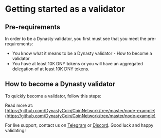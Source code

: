 # Getting started as a validator

## Pre-requirements

In order to be a Dynasty validator, you first must see that you meet the pre-requirements:

* You know what it means to be a Dynasty validator - How to become a validator
* You have at least 10K DNY tokens or you will have an aggregated delegation of at least 10K DNY tokens.

## How to become a Dynasty validator

To quickly become a validator, follow this steps:

Read more at: [https://github.com/DynastyCoin/CoinNetwork/tree/master/node-example](https://github.com/DynastyCoin/CoinNetwork/tree/master/node-example)

For live support, contact us on [Telegram](https://t.me/DYNASTY\_COIN) or [Discord](https://discord.gg/g9mnwzE7PJ). Good luck and happy validating!
